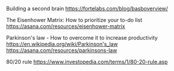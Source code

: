 Building a second brain
https://fortelabs.com/blog/basboverview/

The Eisenhower Matrix: How to prioritize your to-do list
https://asana.com/resources/eisenhower-matrix

Parkinson's law -  How to overcome it to increase productivity
https://en.wikipedia.org/wiki/Parkinson's_law
https://asana.com/resources/parkinsons-law

80/20 rule
https://www.investopedia.com/terms/1/80-20-rule.asp


